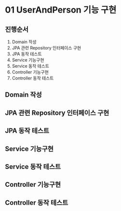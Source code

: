 # 01 UserAndPerson 기능 구현

## 진행순서
1. Domain 작성
2. JPA 관련 Repository 인터페이스 구현
3. JPA 동작 테스트
4. Service 기능구현
5. Service 동작 테스트
6. Controller 기능구현
7. Controller 동작 테스트

## Domain 작성

## JPA 관련 Repository 인터페이스 구현

## JPA 동작 테스트

## Service 기능구현

## Service 동작 테스트

## Controller 기능구현

## Controller 동작 테스트
